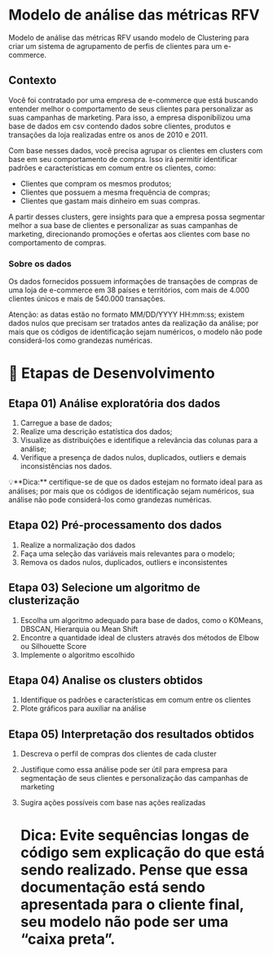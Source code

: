 # Modelo de análise das métricas RFV
Modelo de análise das métricas RFV usando modelo de Clustering para criar um sistema de agrupamento de perfis de clientes para um e-commerce.

## Contexto

Você foi contratado por uma empresa de e-commerce que está buscando entender melhor o comportamento de seus clientes para personalizar as suas campanhas de marketing. Para isso, a empresa disponibilizou uma base de dados em csv contendo dados sobre clientes, produtos e transações da loja realizadas entre os anos de 2010 e 2011.

Com base nesses dados, você precisa agrupar os clientes em clusters com base em seu comportamento de compra. Isso irá permitir identificar padrões e características em comum entre os clientes, como:

- Clientes que compram os mesmos produtos;
- Clientes que possuem a mesma frequência de compras;
- Clientes que gastam mais dinheiro em suas compras.

A partir desses clusters, gere insights para que a empresa possa segmentar melhor a sua base de clientes e personalizar as suas campanhas de marketing, direcionando promoções e ofertas aos clientes com base no comportamento de compras.

### Sobre os dados

Os dados fornecidos possuem informações de transações de compras de uma loja de e-commerce em 38 países e territórios, com mais de 4.000 clientes únicos e mais de 540.000 transações.

Atenção: as datas estão no formato MM/DD/YYYY HH:mm:ss; existem dados nulos que precisam ser tratados antes da realização da análise; por mais que os códigos de identificação sejam numéricos, o modelo não pode considerá-los como grandezas numéricas.

# 🎯 Etapas de Desenvolvimento

## **Etapa 01) Análise exploratória dos dados**

1. Carregue a base de dados;
2. Realize uma descrição estatística dos dados;
3. Visualize as distribuições e identifique a relevância das colunas para a análise;
4. Verifique a presença de dados nulos, duplicados, outliers e demais inconsistências nos dados.

<aside>
💡**Dica:** certifique-se de que os dados estejam no formato ideal para as análises; por mais que os códigos de identificação sejam numéricos, sua análise não pode considerá-los como grandezas numéricas.

</aside>

## Etapa 02) Pré-processamento dos dados

1. Realize a normalização dos dados
2. Faça uma seleção das variáveis mais relevantes para o modelo;
3. Remova os dados nulos, duplicados, outliers e inconsistentes

## Etapa 03) Selecione um algoritmo de clusterização

1. Escolha um algoritmo adequado para base de dados, como o K0Means, DBSCAN, Hierarquia ou Mean Shift
2. Encontre a quantidade ideal de clusters através dos métodos de Elbow ou Silhouette Score
3. Implemente o algoritmo escolhido

## Etapa 04) Analise os clusters obtidos

1. Identifique os padrões e características em comum entre os clientes
2. Plote gráficos para auxiliar na análise

## Etapa 05) Interpretação dos resultados obtidos

1. Descreva o perfil de compras dos clientes de cada cluster
2. Justifique como essa análise pode ser útil para empresa para segmentação de seus clientes e personalização das campanhas de marketing
3. Sugira ações possíveis com base nas ações realizadas

   # Dica: Evite sequências longas de código sem explicação do que está sendo realizado. Pense que essa documentação está sendo apresentada para o cliente final, seu modelo não pode ser uma “caixa preta”.
